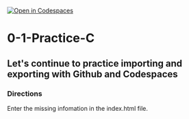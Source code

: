 [![Open in Codespaces](https://classroom.github.com/assets/launch-codespace-2972f46106e565e64193e422d61a12cf1da4916b45550586e14ef0a7c637dd04.svg)](https://classroom.github.com/open-in-codespaces?assignment_repo_id=20430453)
# 0-1-Practice-C

## Let's continue to practice importing and exporting with Github and Codespaces

### Directions
Enter the missing infomation in the index.html file.  
